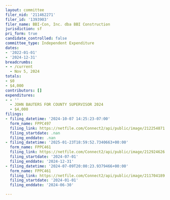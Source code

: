 ```yaml
---
layout: committee
filer_nid: '211462271'
filer_id: '1393903'
filer_name: BBI-Con, Inc. dba BBI Construction
jurisdiction: sf
pri_form: true
candidate_controlled: false
committee_type: Independent Expenditure
dates:
- '2022-01-01'
- '2024-12-31'
breadcrumbs:
- - /current
  - Nov 5, 2024
totals:
- $0
- $4,000
contributors: []
expenditures:
- - ''
  - JOHN BAUTERS FOR COUNTY SUPERVISOR 2024
  - $4,000
filings:
- filing_datetime: '2024-10-07 14:25:23-07:00'
  form_name: FPPC497
  filing_link: https://netfile.com/Connect2/api/public/image/212254871
  filing_startdate: .nan
  filing_enddate: .nan
- filing_datetime: '2025-01-23T18:59:52.7340663+00:00'
  form_name: FPPC461
  filing_link: https://netfile.com/Connect2/api/public/image/212924626
  filing_startdate: '2024-07-01'
  filing_enddate: '2024-12-31'
- filing_datetime: '2024-07-09T20:00:23.9379466+00:00'
  form_name: FPPC461
  filing_link: https://netfile.com/Connect2/api/public/image/211704189
  filing_startdate: '2024-01-01'
  filing_enddate: '2024-06-30'

---
```

